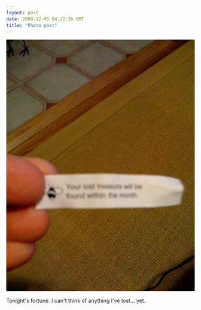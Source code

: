 ```yaml
---
layout: post
date: 2008-12-05 04:22:36 GMT
title: "Photo post"
---
```

![travisj](/images/e152eedafa409bd13186688788940e81083edac2ba93b78064b70c7ee706e6d7.jpg)

Tonight's fortune. I can't think of anything I've lost... yet.